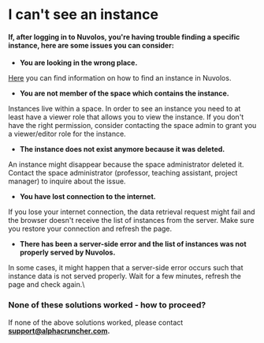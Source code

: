 # I can't see an instance

#### If, after logging in to Nuvolos, you're having trouble finding a specific instance, here are some issues you can consider:

* **You are looking in the wrong place.**

[Here](../../actions/find-objects-in-nuvolos/find-an-instance.md) you can find information on how to find an instance in Nuvolos.

* **You are not member of the space which contains the instance.**

Instances live within a space. In order to see an instance you need to at least have a viewer role that allows you to view the instance. If you don't have the right permission, consider contacting the space admin to grant you a viewer/editor role for the instance.

* **The instance does not exist anymore because it was deleted.**

An instance might disappear because the space administrator deleted it. Contact the space administrator (professor, teaching assistant, project manager) to inquire about the issue.

* **You have lost connection to the internet.**

If you lose your internet connection, the data retrieval request might fail and the browser doesn't receive the list of instances from the server. Make sure you restore your connection and refresh the page.

* **There has been a server-side error and the list of instances was not properly served by Nuvolos.**

In some cases, it might happen that a server-side error occurs such that instance data is not served properly. Wait for a few minutes, refresh the page and check again.\


### None of these solutions worked - how to proceed?

If none of the above solutions worked, please contact **support@alphacruncher.com.**
